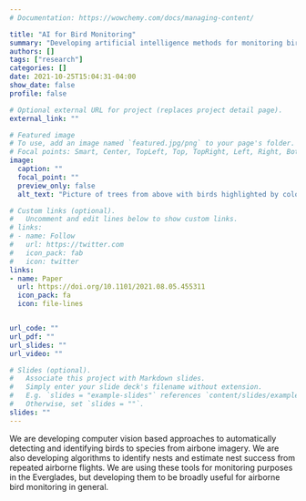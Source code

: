 ```yaml
---
# Documentation: https://wowchemy.com/docs/managing-content/

title: "AI for Bird Monitoring"
summary: "Developing artificial intelligence methods for monitoring birds over large areas using UAVs and airplanes"
authors: []
tags: ["research"]
categories: []
date: 2021-10-25T15:04:31-04:00
show_date: false
profile: false

# Optional external URL for project (replaces project detail page).
external_link: ""

# Featured image
# To use, add an image named `featured.jpg/png` to your page's folder.
# Focal points: Smart, Center, TopLeft, Top, TopRight, Left, Right, BottomLeft, Bottom, BottomRight.
image:
  caption: ""
  focal_point: ""
  preview_only: false
  alt_text: "Picture of trees from above with birds highlighted by colored circles"

# Custom links (optional).
#   Uncomment and edit lines below to show custom links.
# links:
# - name: Follow
#   url: https://twitter.com
#   icon_pack: fab
#   icon: twitter
links:
- name: Paper
  url: https://doi.org/10.1101/2021.08.05.455311
  icon_pack: fa
  icon: file-lines


url_code: ""
url_pdf: ""
url_slides: ""
url_video: ""

# Slides (optional).
#   Associate this project with Markdown slides.
#   Simply enter your slide deck's filename without extension.
#   E.g. `slides = "example-slides"` references `content/slides/example-slides.md`.
#   Otherwise, set `slides = ""`.
slides: ""
---
```


We are developing computer vision based approaches to automatically detecting and identifying birds to species from airbone imagery.
We are also developing algorithms to identify nests and estimate nest success from repeated airborne flights.
We are using these tools for monitoring purposes in the Everglades, but developing them to be broadly useful for airborne bird monitoring in general.